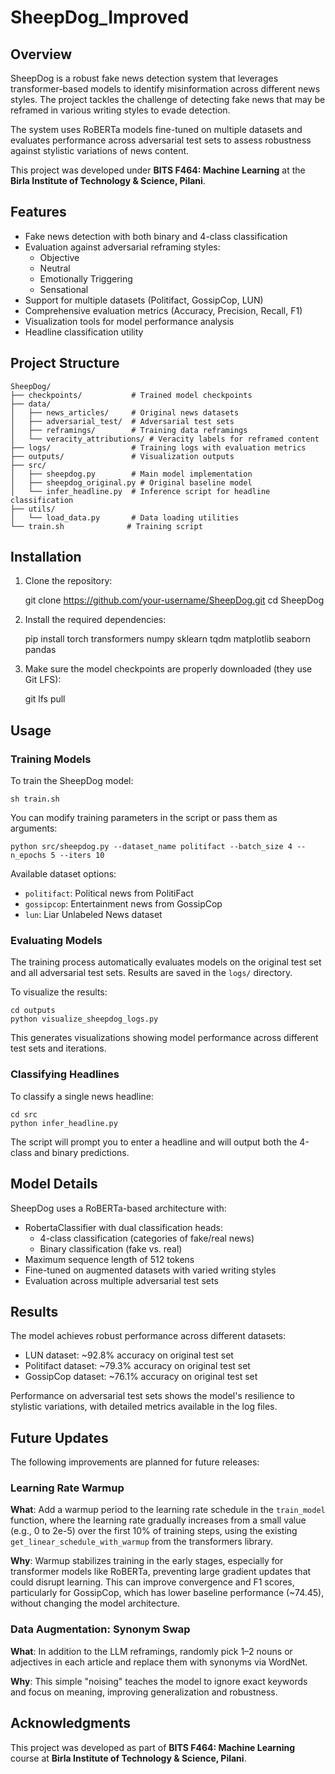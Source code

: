 # SheepDog_Improved

## Overview

SheepDog is a robust fake news detection system that leverages transformer-based models to identify misinformation across different news styles. The project tackles the challenge of detecting fake news that may be reframed in various writing styles to evade detection.

The system uses RoBERTa models fine-tuned on multiple datasets and evaluates performance across adversarial test sets to assess robustness against stylistic variations of news content.

This project was developed under **BITS F464: Machine Learning** at the **Birla Institute of Technology & Science, Pilani**.

## Features

- Fake news detection with both binary and 4-class classification
- Evaluation against adversarial reframing styles:
  - Objective
  - Neutral
  - Emotionally Triggering
  - Sensational
- Support for multiple datasets (Politifact, GossipCop, LUN)
- Comprehensive evaluation metrics (Accuracy, Precision, Recall, F1)
- Visualization tools for model performance analysis
- Headline classification utility

## Project Structure

    SheepDog/
    ├── checkpoints/           # Trained model checkpoints
    ├── data/
    │   ├── news_articles/     # Original news datasets
    │   ├── adversarial_test/  # Adversarial test sets
    │   ├── reframings/        # Training data reframings
    │   └── veracity_attributions/ # Veracity labels for reframed content
    ├── logs/                  # Training logs with evaluation metrics
    ├── outputs/               # Visualization outputs
    ├── src/
    │   ├── sheepdog.py        # Main model implementation
    │   ├── sheepdog_original.py # Original baseline model
    │   └── infer_headline.py  # Inference script for headline classification
    ├── utils/
    │   └── load_data.py       # Data loading utilities
    └── train.sh              # Training script

## Installation

1. Clone the repository:

    git clone https://github.com/your-username/SheepDog.git
    cd SheepDog

2. Install the required dependencies:

    pip install torch transformers numpy sklearn tqdm matplotlib seaborn pandas

3. Make sure the model checkpoints are properly downloaded (they use Git LFS):

    git lfs pull

## Usage

### Training Models

To train the SheepDog model:

    sh train.sh

You can modify training parameters in the script or pass them as arguments:

    python src/sheepdog.py --dataset_name politifact --batch_size 4 --n_epochs 5 --iters 10

Available dataset options:
- `politifact`: Political news from PolitiFact
- `gossipcop`: Entertainment news from GossipCop
- `lun`: Liar Unlabeled News dataset

### Evaluating Models

The training process automatically evaluates models on the original test set and all adversarial test sets. Results are saved in the `logs/` directory.

To visualize the results:

    cd outputs
    python visualize_sheepdog_logs.py

This generates visualizations showing model performance across different test sets and iterations.

### Classifying Headlines

To classify a single news headline:

    cd src
    python infer_headline.py

The script will prompt you to enter a headline and will output both the 4-class and binary predictions.

## Model Details

SheepDog uses a RoBERTa-based architecture with:
- RobertaClassifier with dual classification heads:
  - 4-class classification (categories of fake/real news)
  - Binary classification (fake vs. real)
- Maximum sequence length of 512 tokens
- Fine-tuned on augmented datasets with varied writing styles
- Evaluation across multiple adversarial test sets

## Results

The model achieves robust performance across different datasets:
- LUN dataset: ~92.8% accuracy on original test set
- Politifact dataset: ~79.3% accuracy on original test set
- GossipCop dataset: ~76.1% accuracy on original test set

Performance on adversarial test sets shows the model's resilience to stylistic variations, with detailed metrics available in the log files.

## Future Updates

The following improvements are planned for future releases:

### Learning Rate Warmup
**What**: Add a warmup period to the learning rate schedule in the `train_model` function, where the learning rate gradually increases from a small value (e.g., 0 to 2e-5) over the first 10% of training steps, using the existing `get_linear_schedule_with_warmup` from the transformers library.

**Why**: Warmup stabilizes training in the early stages, especially for transformer models like RoBERTa, preventing large gradient updates that could disrupt learning. This can improve convergence and F1 scores, particularly for GossipCop, which has lower baseline performance (~74.45), without changing the model architecture.

### Data Augmentation: Synonym Swap
**What**: In addition to the LLM reframings, randomly pick 1–2 nouns or adjectives in each article and replace them with synonyms via WordNet.

**Why**: This simple "noising" teaches the model to ignore exact keywords and focus on meaning, improving generalization and robustness.

## Acknowledgments

This project was developed as part of **BITS F464: Machine Learning** course at **Birla Institute of Technology & Science, Pilani**.

